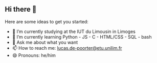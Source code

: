## Hi there 👋

<!--
**YesRod2/YesRod2** is a ✨ _special_ ✨ repository because its `README.md` (this file) appears on your GitHub profile.
-->
Here are some ideas to get you started:

- 🔭 I’m currently studying at the IUT du Limousin in Limoges
- 🌱 I’m currently learning Python - JS - C - HTML/CSS - SQL - bash
- 💬 Ask me about what you want
- 📫 How to reach me: lucas.de-poorter@etu.unilim.fr
- 😄 Pronouns: he/him

